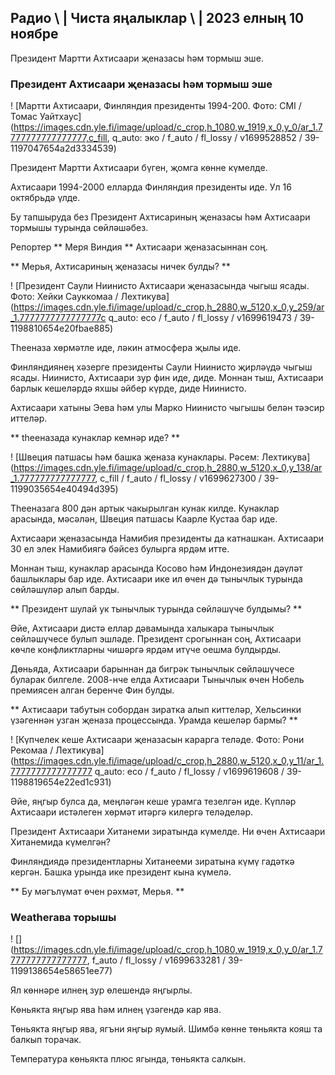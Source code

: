 ## Радио \ | Чиста яңалыклар \ | 2023 елның 10 ноябре

Президент Мартти Ахтисаари җеназасы һәм тормыш эше.

### Президент Ахтисаари җеназасы һәм тормыш эше

! [Мартти Ахтисаари, Финляндия президенты 1994-200. Фото: CMI / Томас Уайтхаус] (https://images.cdn.yle.fi/image/upload/c_crop,h_1080,w_1919,x_0,y_0/ar_1.7777777777777777,c_fill, q_auto: эко / f_auto / fl_lossy / v1699528852 / 39-1197047654a2d3334539)

Президент Мартти Ахтисаари бүген, җомга көнне күмелде.

Ахтисаари 1994-2000 елларда Финляндия президенты иде. Ул 16 октябрьдә үлде.

Бу тапшыруда без Президент Ахтисариның җеназасы һәм Ахтисаари тормышы турында сөйләшәбез.

Репортер ** Меря Виндия ** Ахтисаари җеназасыннан соң.

** Мерья, Ахтисариның җеназасы ничек булды? **

! [Президент Саули Ниинисто Ахтисаари җеназасында чыгыш ясады. Фото: Хейки Сауккомаа / Лехтикува] (https://images.cdn.yle.fi/image/upload/c_crop,h_2880,w_5120,x_0,y_259/ar_1.7777777777777777c q_auto: eco / f_auto / fl_lossy / v1699619473 / 39-1198810654e20fbae885)

Theеназа хөрмәтле иде, ләкин атмосфера җылы иде.

Финляндиянең хәзерге президенты Саули Ниинисто җирләүдә чыгыш ясады. Ниинисто, Ахтисаари зур фин иде, диде. Моннан тыш, Ахтисаари барлык кешеләрдә яхшы әйбер күрде, диде Ниинисто.

Ахтисаари хатыны Эева һәм улы Марко Ниинисто чыгышы белән тәэсир иттеләр.

** theеназада кунаклар кемнәр иде? **

! [Швеция патшасы һәм башка җеназа кунаклары. Рәсем: Лехтикува] (https://images.cdn.yle.fi/image/upload/c_crop,h_2880,w_5120,x_0,y_138/ar_1.777777777777777, c_fill / f_auto / fl_lossy / v1699627300 / 39-1199035654e40494d395)

Theеназага 800 дән артык чакырылган кунак килде. Кунаклар арасында, мәсәлән, Швеция патшасы Каарле Кустаа бар иде.

Ахтисаари җеназасында Намибия президенты да катнашкан. Ахтисаари 30 ел элек Намибиягә бәйсез булырга ярдәм итте.

Моннан тыш, кунаклар арасында Косово һәм Индонезиядән дәүләт башлыклары бар иде. Ахтисаари ике ил өчен дә тынычлык турында сөйләшүләр алып барды.

** Президент шулай ук тынычлык турында сөйләшүче булдымы? **

Әйе, Ахтисаари дистә еллар дәвамында халыкара тынычлык сөйләшүчесе булып эшләде. Президент срогыннан соң, Ахтисаари көчле конфликтларны чишәргә ярдәм итүче оешма булдырды.

Дөньяда, Ахтисаари барыннан да бигрәк тынычлык сөйләшүчесе буларак билгеле. 2008-нче елда Ахтисаари Тынычлык өчен Нобель премиясен алган беренче Фин булды.

** Ахтисаари табутын собордан зиратка алып киттеләр, Хельсинки үзәгеннән узган җеназа процессында. Урамда кешеләр бармы? **

! [Күпчелек кеше Ахтисаари җеназасын карарга теләде. Фото: Рони Рекомаа / Лехтикува] (https://images.cdn.yle.fi/image/upload/c_crop,h_2880,w_5120,x_0,y_11/ar_1.7777777777777777 q_auto: eco / f_auto / fl_lossy / v1699619608 / 39-1198819654e22ed1c931)

Әйе, яңгыр булса да, меңләгән кеше урамга тезелгән иде. Күпләр Ахтисаари истәлеген хөрмәт итәргә килергә теләделәр.

Президент Ахтисаари Хитанеми зиратында күмелде. Ни өчен Ахтисаари Хитанемида күмелгән?

Финляндиядә президентларны Хитанееми зиратына күмү гадәткә кергән. Башка урында ике президент кына күмелә.

** Бу мәгълүмат өчен рәхмәт, Мерья. **

### Weatherава торышы

! [] (https://images.cdn.yle.fi/image/upload/c_crop,h_1080,w_1919,x_0,y_0/ar_1.7777777777777777, f_auto / fl_lossy / v1699633281 / 39-1199138654e58651ee77)

Ял көннәре илнең зур өлешендә яңгырлы.

Көньякта яңгыр ява һәм илнең үзәгендә кар ява.

Төньякта яңгыр ява, ягъни яңгыр яумый. Шимбә көнне төньякта кояш та балкып торачак.

Температура көньякта плюс ягында, төньякта салкын.